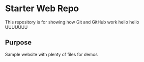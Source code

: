 # Starter Web Repo

This repository is for showing how Git and GitHub work
hello hello 
UUUUUUU

## Purpose

Sample website with plenty of files for demos
